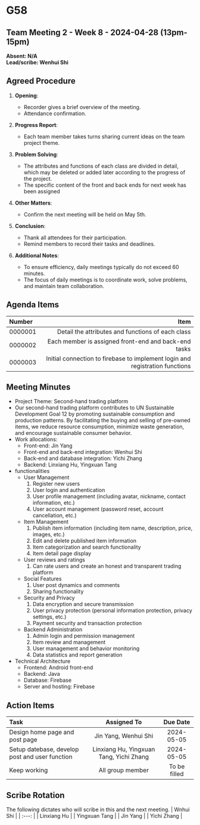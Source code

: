 # G58

## Team Meeting 2 - Week 8 - 2024-04-28 (13pm-15pm)
**Absent: N/A**
<br>
**Lead/scribe: Wenhui Shi**

## Agreed Procedure

1. **Opening**:
   - Recorder gives a brief overview of the meeting.
   - Attendance confirmation.

2. **Progress Report**:
   - Each team member takes turns sharing current ideas on the team project theme.

3. **Problem Solving**:
   - The attributes and functions of each class are divided in detail, which may be deleted or added later according to the progress   of the project.
   - The specific content of the front and back ends for next week has been assigned
   
4. **Other Matters**:
   - Confirm the next meeting will be held on May 5th.

5. **Conclusion**:
   - Thank all attendees for their participation.
   - Remind members to record their tasks and deadlines.

6. **Additional Notes**:
   - To ensure efficiency, daily meetings typically do not exceed 60 minutes.
   - The focus of daily meetings is to coordinate work, solve problems, and maintain team collaboration.

## Agenda Items
| Number  |                                                                                                                        Item |
|:--------|----------------------------------------------------------------------------------------------------------------------------:|
| 0000001 |                                Detail the attributes and functions of each class |
| 0000002 |                             Each member is assigned front-end and back-end tasks |
| 0000003 |     Initial connection to firebase to implement login and registration functions |

## Meeting Minutes
- Project Theme: Second-hand trading platform
- Our second-hand trading platform contributes to UN Sustainable Development Goal 12 by promoting sustainable consumption and production patterns. By facilitating the buying and selling of pre-owned items, we reduce resource consumption, minimize waste generation, and encourage sustainable consumer behavior.
- Work allocations:
   - Front-end: Jin Yang
   - Front-end and back-end integration: Wenhui Shi
   - Back-end and database integration: Yichi Zhang
   - Backend: Linxiang Hu, Yingxuan Tang
- functionalities
  -  User Management
       1. Register new users
       2. User login and authentication
       3. User profile management (including avatar, nickname, contact information, etc.)
       4. User account management (password reset, account cancellation, etc.)
  - Item Management
       1. Publish item information (including item name, description, price, images, etc.)
       2. Edit and delete published item information
       3. Item categorization and search functionality
       4. Item detail page display
   - User reviews and ratings
       1. Can rate users and create an honest and transparent trading platform
   - Social Features
       1. User post dynamics and comments
       2. Sharing functionality
   - Security and Privacy
       1. Data encryption and secure transmission
       2. User privacy protection (personal information protection, privacy settings, etc.)
       3. Payment security and transaction protection
   - Backend Administration
       1. Admin login and permission management
       2. Item review and management
       3. User management and behavior monitoring
       4. Data statistics and report generation
- Technical Architecture
  - Frontend: Android front-end
  - Backend: Java
  - Database: Firebase
  - Server and hosting: Firebase



## Action Items
| Task                    |               Assigned To               |   Due Date   |
|:------------------------|:---------------------------------------:|:------------:|
| Design home page and post page                |          Jin Yang, Wenhui Shi           |  2024-05-05 |
| Setup datebase, develop post and user function| Linxiang Hu, Yingxuan Tang, Yichi Zhang |  2024-05-05  |
| Keep working                                  |            All group member             | To be filled |



## Scribe Rotation
The following dictates who will scribe in this and the next meeting.
| Wnhui Shi |
| :---: |
| Linxiang Hu |
| Yingxuan Tang |
| Jin Yang |
| Yichi Zhang |
